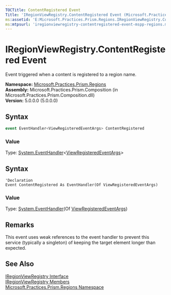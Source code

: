 ```yaml
---
TOCTitle: ContentRegistered Event
Title: 'IRegionViewRegistry.ContentRegistered Event (Microsoft.Practices.Prism.Regions)'
ms:assetid: 'E:Microsoft.Practices.Prism.Regions.IRegionViewRegistry.ContentRegistered'
ms:mtpsurl: 'iregionviewregistry-contentregistered-event-mspp-regions.md'
---
```



# IRegionViewRegistry.ContentRegistered Event

Event triggered when a content is registered to a region name.

**Namespace:** [Microsoft.Practices.Prism.Regions](https://msdn.microsoft.com/library/microsoft.practices.prism.regions)<br/>
**Assembly:** Microsoft.Practices.Prism.Composition (in Microsoft.Practices.Prism.Composition.dll)<br/>
**Version:** 5.0.0.0 (5.0.0.0)

## Syntax

```C#
event EventHandler<ViewRegisteredEventArgs> ContentRegistered
```

### Value

Type: [System.EventHandler](http://msdn.microsoft.com/en-us/library/db0etb8x)&lt;[ViewRegisteredEventArgs](https://msdn.microsoft.com/library/microsoft.practices.prism.regions.viewregisteredeventargs)&gt;

## Syntax

```VB
'Declaration
Event ContentRegistered As EventHandler(Of ViewRegisteredEventArgs)
```

### Value

Type: [System.EventHandler](http://msdn.microsoft.com/en-us/library/db0etb8x)(Of [ViewRegisteredEventArgs](https://msdn.microsoft.com/library/microsoft.practices.prism.regions.viewregisteredeventargs))

## Remarks

 This event uses weak references to the event handler to prevent this service (typically a singleton) of keeping the target element longer than expected.

## See Also

[IRegionViewRegistry Interface](https://msdn.microsoft.com/en-us/library/microsoft.practices.prism.regions.iregionviewregistry)<br/>
[IRegionViewRegistry Members](https://msdn.microsoft.com/en-us/library/microsoft.practices.prism.regions.iregionviewregistry_members)<br/>
[Microsoft.Practices.Prism.Regions Namespace](https://msdn.microsoft.com/en-us/library/microsoft.practices.prism.regions)<br/>